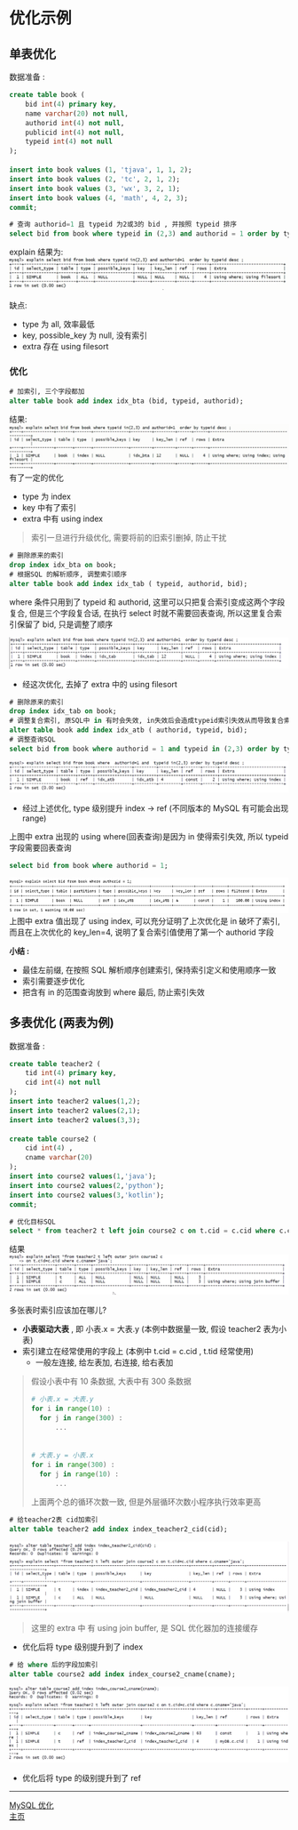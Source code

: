 # 优化示例

## 单表优化

数据准备 :

```sql
create table book (
    bid int(4) primary key,
    name varchar(20) not null,
    authorid int(4) not null,
    publicid int(4) not null,
    typeid int(4) not null
);

insert into book values (1, 'tjava', 1, 1, 2);
insert into book values (2, 'tc', 2, 1, 2);
insert into book values (3, 'wx', 3, 2, 1);
insert into book values (4, 'math', 4, 2, 3);
commit;
```

```sql
# 查询 authorid=1 且 typeid 为2或3的 bid , 并按照 typeid 排序
select bid from book where typeid in (2,3) and authorid = 1 order by typeid desc;
```

explain 结果为:
![opt_single_example](./res/opt_single_example.png)

缺点:

-   type 为 all, 效率最低
-   key, possible_key 为 null, 没有索引
-   extra 存在 using filesort

### 优化

```sql
# 加索引, 三个字段都加
alter table book add index idx_bta (bid, typeid, authorid);
```

结果:
![opt_single_example1](./res/opt_single_example1.png)
有了一定的优化

-   type 为 index
-   key 中有了索引
-   extra 中有 using index

> 索引一旦进行升级优化, 需要将前的旧索引删掉, 防止干扰

```sql
# 删除原来的索引
drop index idx_bta on book;
# 根据SQL 的解析顺序, 调整索引顺序
alter table book add index idx_tab ( typeid, authorid, bid);
```

where 条件只用到了 typeid 和 authorid, 这里可以只把复合索引变成这两个字段复合, 但是三个字段复合话, 在执行 select 时就不需要回表查询, 所以这里复合索引保留了 bid, 只是调整了顺序

![opt_single_example2](./res/opt_single_example2.png)

-   经这次优化, 去掉了 extra 中的 using filesort

```sql
# 删除原来的索引
drop index idx_tab on book;
# 调整复合索引, 原SQL中 in 有时会失效, in失效后会造成typeid索引失效从而导致复合索引typeid后的索引失效, 所以typeid在复合索引最前是不合适的
alter table book add index idx_atb ( authorid, typeid, bid);
# 调整查询SQL
select bid from book where authorid = 1 and typeid in (2,3) order by typeid desc;
```

![opt_single_example3](./res/opt_single_example3.png)

-   经过上述优化, type 级别提升 index -> ref (不同版本的 MySQL 有可能会出现 range)

上图中 extra 出现的 using where(回表查询)是因为 in 使得索引失效, 所以 typeid 字段需要回表查询

```sql
select bid from book where authorid = 1;
```

![opt_single_example4](./res/opt_single_example4.png)
上图中 extra 值出现了 using index, 可以充分证明了上次优化是 in 破坏了索引, 而且在上次优化的 key_len=4, 说明了复合索引值使用了第一个 authorid 字段

**小结 :**

-   最佳左前缀, 在按照 SQL 解析顺序创建索引, 保持索引定义和使用顺序一致
-   索引需要逐步优化
-   把含有 in 的范围查询放到 where 最后, 防止索引失效

## 多表优化 (两表为例)

数据准备 :

```sql
create table teacher2 (
    tid int(4) primary key,
    cid int(4) not null
);
insert into teacher2 values(1,2);
insert into teacher2 values(2,1);
insert into teacher2 values(3,3);

create table course2 (
    cid int(4) ,
    cname varchar(20)
);
insert into course2 values(1,'java');
insert into course2 values(2,'python');
insert into course2 values(3,'kotlin');
commit;
```

```sql
# 优化目标SQL
select * from teacher2 t left join course2 c on t.cid = c.cid where c.cname = 'java';
```

结果
![opt_double_example](./res/opt_double_example.png)

多张表时索引应该加在哪儿?

-   **小表驱动大表** , 即 小表.x = 大表.y (本例中数据量一致, 假设 teacher2 表为小表)
-   索引建立在经常使用的字段上 (本例中 t.cid = c.cid , t.tid 经常使用)
    -   一般左连接, 给左表加, 右连接, 给右表加

> 假设小表中有 10 条数据, 大表中有 300 条数据
>
> ```python
> # 小表.x = 大表.y
> for i in range(10) :
>   for j in range(300) :
>       ...
>
>
> # 大表.y = 小表.x
> for i in range(300) :
>   for j in range(10) :
>       ...
> ```
>
> 上面两个总的循环次数一致, 但是外层循环次数小程序执行效率更高

```sql
# 给teacher2表 cid加索引
alter table teacher2 add index index_teacher2_cid(cid);
```

![opt_double_example1](./res/opt_double_example1.png)

> 这里的 extra 中 有 using join buffer, 是 SQL 优化器加的连接缓存

-   优化后将 type 级别提升到了 index

```sql
# 给 where 后的字段加索引
alter table course2 add index index_course2_cname(cname);
```

![opt_double_example2](./res/opt_double_example2.png)

-   优化后将 type 的级别提升到了 ref


---

[MySQL 优化](./README.md)  
[主页](../../../../../)
